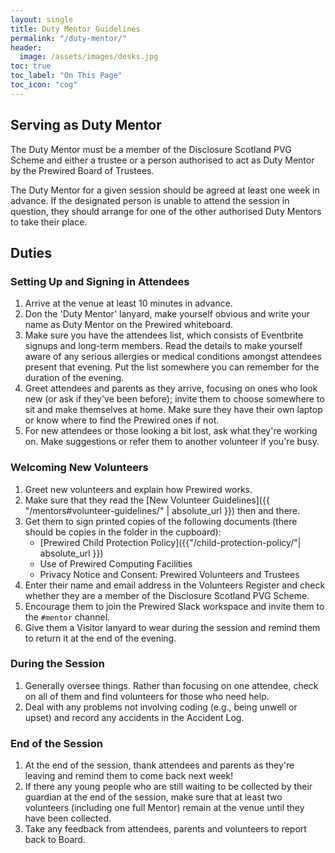 ```yaml
---
layout: single
title: Duty Mentor Guidelines
permalink: "/duty-mentor/"
header:
  image: /assets/images/desks.jpg
toc: true
toc_label: "On This Page"
toc_icon: "cog"
---
```


## Serving as Duty Mentor

The Duty Mentor must be a member of the Disclosure Scotland PVG Scheme and either a trustee or a person authorised to act as Duty Mentor by the Prewired Board of Trustees.

The Duty Mentor for a given session should be agreed at least one week in advance. If the designated person is unable to attend the session in question, they should arrange for one of the other authorised Duty Mentors to take their place.

## Duties

### Setting Up and Signing in Attendees

1. Arrive at the venue at least 10 minutes in advance.
2. Don the 'Duty Mentor' lanyard, make yourself obvious and write your name as Duty Mentor on the Prewired whiteboard.
3. Make sure you have the attendees list, which consists of Eventbrite signups and long-term members. Read the details to make yourself aware of any serious allergies or medical conditions amongst attendees present that evening. Put the list somewhere you can remember for the duration of the evening.
4. Greet attendees and parents as they arrive, focusing on ones who look new (or ask if they've been before); invite them to choose somewhere to sit and make themselves at home. Make sure they have their own laptop or know where to find the Prewired ones if not.
5. For new attendees or those looking a bit lost, ask what they're working on. Make suggestions or refer them to another volunteer if you're busy.

### Welcoming New Volunteers

1. Greet new volunteers and explain how Prewired works. 
2. Make sure that they read the [New Volunteer Guidelines]({{ "/mentors#volunteer-guidelines/" | absolute_url }}) then and there.
3. Get them to sign printed copies of the following documents (there should be copies in the folder in the cupboard):
	* [Prewired Child Protection Policy]({{"/child-protection-policy/"| absolute_url }})
	* Use of Prewired Computing Facilities
	* Privacy Notice and Consent: Prewired Volunteers and Trustees
4. Enter their name and email address in the Volunteers Register and check whether they are a member of the Disclosure Scotland PVG Scheme.
4. Encourage them to join the Prewired Slack workspace and invite them to the `#mentor` channel. 
5. Give them a Visitor lanyard to wear during the session and remind them to return it at the end of the evening.

### During the Session

1. Generally oversee things. Rather than focusing on one attendee, check on all of them and find volunteers for those who need help.
2. Deal with any problems not involving coding (e.g., being unwell or upset) and record any accidents in the Accident Log.

### End of the Session

1. At the end of the session, thank attendees and parents as they're leaving and remind them to come back next week!
2. If there any young people who are still waiting to be collected by their guardian at the end of the session, make sure that at least two volunteers (including one full Mentor) remain at the venue until they have been collected.
3. Take any feedback from attendees, parents and volunteers to report back to Board.

